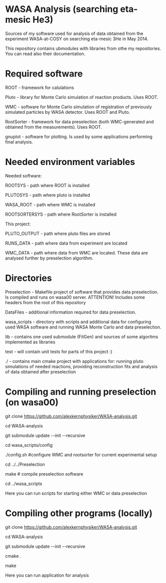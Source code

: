 WASA Analysis (searching eta-mesic He3)
=======================================
Sources of my software used for analysis of data obtained from the experiment WASA-at-COSY on searching eta-mesic 3He in May 2014.

This repository contains ubmodules with libraries from othe my repositories. You can read also their documentation.



Required software
=================

ROOT - framework for calulations

Pluto - library for Monte Carlo simulation of reaction products. Uses ROOT.

WMC - software for Monte Carlo simulation of registration of previously simulated particles by WASA detector. Uses ROOT and Pluto.

RootSorter - framework for data preselection (both WMC-generated and obtained from the measurements). Uses ROOT.

gnuplot - software for plotting. Is used by some applications performing final analysis.



Needed environment variables
============================

Needed software:

ROOTSYS - path where ROOT is installed

PLUTOSYS - path where pluto is installed

WASA_ROOT - path where WMC is installed

ROOTSORTERSYS - path where RootSorter is installed

This project:

PLUTO_OUTPUT - path where pluto files are stored

RUNS_DATA - path where data from experiment are located

WMC_DATA - path where data from WMC are located. These data are analysed further by preselection algorithm.



Directories
===========

Preselection - Makefile project of software that provides data preselection. 
Is compiled and runs on wasa00 server. ATTENTION! Includes some headers from the root of this repository

DataFiles - additional information required for data preselection.

wasa_scripts - directory with scripts and additional data for configuring used WASA software and running WASA Monte Carlo and data preselection.

lib - contains one used submodule (FitGen) and sources of some algoritms implemented as libraries

test - will contain unit tests for parts of this project :)

./ - contains main cmake project with applications for: running pluto simulations of needed reactions, providing reconstruction fits and analysis of data obtained after preselection



Compiling and running preselection (on wasa00)
============================================

git clone https://github.com/alexkernphysiker/WASA-analysis.git

cd WASA-analysis

git submodule update --init --recursive

cd wasa_scripts/config

./config.sh #configure WMC and rootsorter for current experimental setup

cd ../../Preselection

make # compile preselection software

cd ../wasa_scripts

Here you can run scripts for starting either WMC or data preselection



Compiling other programs (locally)
========================

git clone https://github.com/alexkernphysiker/WASA-analysis.git

cd WASA-analysis

git submodule update --init --recursive

cmake .

make

Here you can run application for analysis

